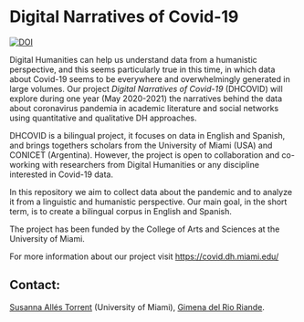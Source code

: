 # Digital Narratives of Covid-19

[![DOI](https://zenodo.org/badge/252791789.svg)](https://zenodo.org/badge/latestdoi/252791789)

Digital Humanities can help us understand data from a humanistic perspective, and this seems particularly true in this time, in which data about Covid-19 seems to be everywhere and overwhelmingly generated in large volumes. Our project *Digital Narratives of Covid-19* (DHCOVID) will explore during one year (May 2020-2021) the narratives behind the data about coronavirus pandemia in academic literature and social networks using quantitative and qualitative DH approaches.

DHCOVID is a bilingual project, it focuses on data in English and Spanish, and brings togethers scholars from the University of Miami (USA) and CONICET (Argentina). However, the project is open to collaboration and co-working with researchers from Digital Humanities or any discipline interested in Covid-19 data.

In this repository we aim to collect data about the pandemic and to analyze it from a linguistic and humanistic perspective. Our main goal, in the short term, is to create a bilingual corpus in English and Spanish. 

The project has been funded by the College of Arts and Sciences at the University of Miami. 

For more information about our project visit <https://covid.dh.miami.edu/> 

## Contact:

[Susanna Allés Torrent](mailto:susanna_alles@miami.edu) (University of Miami), [Gimena del Rio Riande](gdelrio.riande@gmail.com). 
